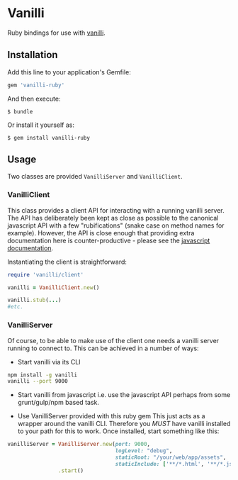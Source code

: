 # Vanilli
Ruby bindings for use with [vanilli](https://github.com/mixradio/vanilli).

## Installation

Add this line to your application's Gemfile:

```ruby
gem 'vanilli-ruby'
```

And then execute:

    $ bundle

Or install it yourself as:

    $ gem install vanilli-ruby

## Usage
Two classes are provided `VanilliServer` and `VanilliClient`.

### VanilliClient
This class provides a client API for interacting with a running vanilli server. The API has
deliberately been kept as close as possible to the canonical javascript API with a few "rubifications"
(snake case on method names for example). However, the API is close enough that providing extra
documentation here is counter-productive - please see the [javascript documentation](https://github.com/mixradio/vanilli/wiki/API).

Instantiating the client is straightforward:

```ruby
require 'vanilli/client'

vanilli = VanilliClient.new()

vanilli.stub(...)
#etc.
```

### VanilliServer
Of course, to be able to make use of the client one needs a vanilli server running to connect to. This
can be achieved in a number of ways:

* Start vanilli via its CLI
```sh
npm install -g vanilli
vanilli --port 9000
```

* Start vanilli from javascript
i.e. use the javascript API perhaps from some grunt/gulp/npm based task.

* Use VanilliServer provided with this ruby gem
This just acts as a wrapper around the vanilli CLI. Therefore you *MUST* have vanilli installed to your
path for this to work. Once installed, start something like this:

```ruby
vanilliServer = VanilliServer.new(port: 9000,
                                  logLevel: "debug",
                                  staticRoot: "/your/web/app/assets",
                                  staticInclude: ['**/*.html', '**/*.js', '**/*.css*', '/robots.txt'])
                .start()
```
